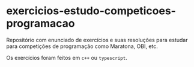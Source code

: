 # exercicios-estudo-competicoes-programacao
Repositório com enunciado de exercícios e suas resoluções para estudar para competições de programação como Maratona, OBI, etc. 

Os exercícios foram feitos em `c++` ou `typescript`.
